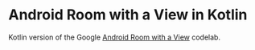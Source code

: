 # Android Room with a View in Kotlin

Kotlin version of the Google [Android Room with a View](https://codelabs.developers.google.com/codelabs/android-room-with-a-view/#0) codelab.
